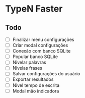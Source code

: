 # TypeN Faster

## Todo

- [ ] Finalizar menu configurações
- [ ] Criar modal configurações
- [ ] Conexão com banco SQLite
- [ ] Popular banco SQLite
- [ ] Nivelar palavras
- [ ] Nivelas frases
- [ ] Salvar configurações do usuário
- [ ] Exportar resultados
- [ ] Nivel tempo de escrita
- [ ] Modal mão indicadora 